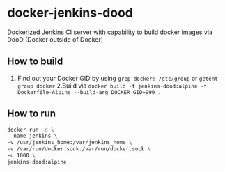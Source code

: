 # docker-jenkins-dood
Dockerized Jenkins CI server with capability to build docker images via  DooD (Docker outside of Docker)

## How to build
1. Find out your Docker GID by using `grep docker: /etc/group` or `getent group docker`
2.Build via `docker build -t jenkins-dood:alpine -f Dockerfile-Alpine --build-arg DOCKER_GID=999 .`

## How to run
~~~bash
docker run -d \
--name jenkins \
-v /usr/jenkins_home:/var/jenkins_home \
-v /var/run/docker.sock:/var/run/docker.sock \
-u 1000 \
jenkins-dood:alpine
~~~
